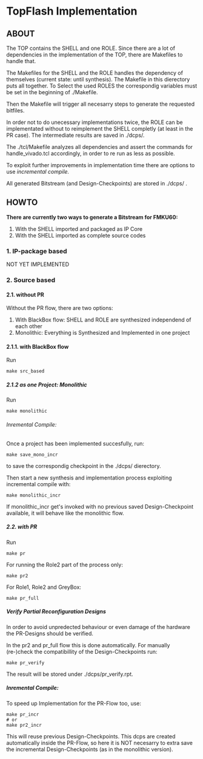 # TopFlash Implementation


## ABOUT

The TOP contains the SHELL and one ROLE. 
Since there are a lot of dependencies in the implementation of the TOP, there are Makefiles to handle that. 

The Makefiles for the SHELL and the ROLE handles the dependency of themselves (current state: until synthesis). 
The Makefile in this dierectory puts all together. 
To Select the used ROLES the correspondig variables must be set in the beginning of ./Makefile. 

Then the Makefile will trigger all necesarry steps to generate the requested bitfiles.

In order not to do unecessary implementations twice, the ROLE can be implementated without to reimplement the SHELL completly (at least in the PR case). The intermediate results are saved in ./dcps/. 

The ./tcl/Makefile analyzes all dependencies and assert the commands for handle_vivado.tcl accordingly, in order to re run as less as possible.

To exploit further improvements in implementation time there are options to use *incremental compile.*

All generated Bitstream (and Design-Checkpoints) are stored in ./dcps/ .

## HOWTO 

**There are currently two ways to generate a Bitstream for FMKU60:**
1. With the SHELL imported and packaged as IP Core 
2. With the SHELL imported as complete source codes 

### 1. IP-package based 

NOT YET IMPLEMENTED 

### 2. Source based 

#### 2.1. without PR 

Without the PR flow, there are two options:
1. With BlackBox flow: SHELL and ROLE are synthesized independend of each other
2. Monolithic: Everything is Synthesized and Implemented in one project

#### 2.1.1. with BlackBox flow 

Run
```
make src_based
```

##### 2.1.2 as one Project: Monolithic

Run 
```
make monolithic
``` 

###### Inremental Compile: 

Once a project has been implemented succesfully, run: 
```
make save_mono_incr
``` 
to save the correspondig checkpoint in the ./dcps/ dierectory. 

Then start a new synthesis and implementation process exploiting incremental compile with: 
```
make monolithic_incr
```

If monolithic_incr get's invoked with no previous saved Design-Checkpoint available, it will behave like the monolithic flow. 

##### 2.2. with PR
Run
```
make pr 
```

For running the Role2 part of the process only:
```
make pr2
``` 

For Role1, Role2 and GreyBox: 
```
make pr_full
``` 

##### Verify Partial Reconfiguration Designs 

In order to avoid unpredected behaviour or even damage of the hardware the PR-Designs should be verified. 

In the pr2 and pr_full flow this is done automatically. 
For manually (re-)check the compatibillity of the Design-Checkpoints run:
```
make pr_verify
```
The result will be stored under ./dcps/pr_verify.rpt. 


##### Inremental Compile:

To speed up Implementation for the PR-Flow too, use: 
```
make pr_incr 
# or 
make pr2_incr 
``` 

This will reuse previous Design-Checkpoints. This dcps are created automatically inside the PR-Flow, so here it is NOT necesarry to extra save the incremental Design-Checkpoints (as in the monolithic version). 

